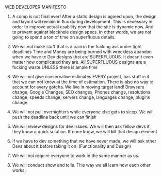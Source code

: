 ---
---




WEB DEVELOPER MANIFESTO


1. A comp is not final ever!
After a static design is agreed upon, the design and layout will remain in flux during development. This is necessary in order to improve actual usability now that the site is dynamic now. And to prevent against blackhole design specs. In other words, we are not going to spend a ton of time on superfluous details.


1. We wil not make stuff that is a pain in the fucking ass under tight deadlines
Time and Money are being burned with wreckless abandon when we have to Dev designs that are SUPERFLUOUS. It doesn't even matter how complicated they are. All SUPERFLUOUS designs are a fucking waste UNLESS there is ample time

1. We will not give conservative estimates
EVERY project, has stuff in it that we can not know at the time of estimation. There is also no way to account for every gotcha. We live in moving target land! Browsers change, Google Changes, SEO changes, Phones change, resolutions change, speeds change, servers change, languages change, plugins change.

1. We will not pull overnighters while everyone else gets to sleep. We will push the deadline back until we can finish

1. We will review designs for dev issues. We will then ask fellow devs if they know a quick solution. If none know, we will kill that design element

1. If we have to dev something that we have never made, we will ask other Devs about it before taking it on. (Functionality and Design)

1. We will not require everyone to work in the same manner as us.

1. We will conduct show and tells. This way we all learn how each other works.
